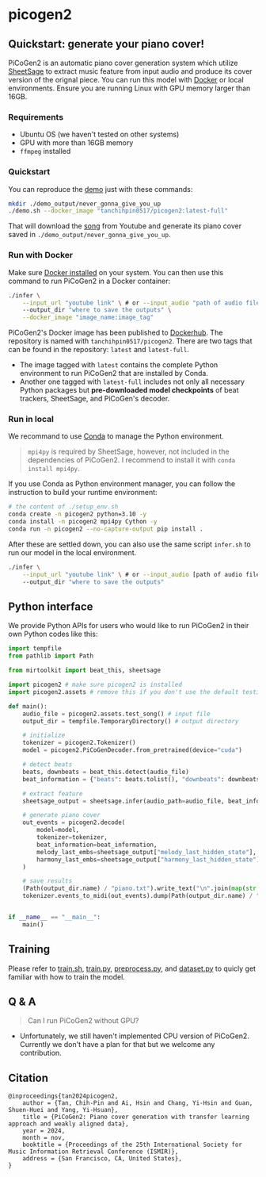 # picogen2

## Quickstart: generate your piano cover!
PiCoGen2 is an automatic piano cover generation system which utilize [SheetSage](https://github.com/chrisdonahue/sheetsage) to extract music feature from input audio and produce its cover version of the orignal piece.
You can run this model with [Docker](https://docs.docker.com/) or local environments. Ensure you are running Linux with GPU memory larger than 16GB.

### Requirements
* Ubuntu OS (we haven't tested on other systems)
* GPU with more than 16GB memory
* `ffmpeg` installed

### Quickstart
You can reproduce the [demo]() just with these commands:
```sh
mkdir ./demo_output/never_gonna_give_you_up
./demo.sh --docker_image "tanchihpin0517/picogen2:latest-full"
```
That will download the [song](https://www.youtube.com/watch?v=dQw4w9WgXcQ) from Youtube and generate its piano cover saved in `./demo_output/never_gonna_give_you_up`.



### Run with Docker
Make sure [Docker installed](https://docs.docker.com/desktop/install/linux-install/) on your system. You can then use this command to run PiCoGen2 in a Docker container:
```sh
./infer \
    --input_url "youtube link" \ # or --input_audio "path of audio file"
    --output_dir "where to save the outputs" \
    --docker_image "image_name:image_tag"
```
PiCoGen2's Docker image has been published to [Dockerhub](https://hub.docker.com/repository/docker/tanchihpin0517/picogen2/general). The repository is named with `tanchihpin0517/picogen2`. There are two tags that can be found in the repository: `latest` and `latest-full`.

- The image tagged with `latest` contains the complete Python environment to run PiCoGen2 that are installed by Conda.
- Another one tagged with `latest-full` includes not only all necessary Python packages but **pre-downloaded model checkpoints** of beat trackers, SheetSage, and PiCoGen's decoder.


### Run in local
We recommand to use [Conda](https://conda.io/projects/conda/en/latest/user-guide/getting-started.html) to manage the Python environment.

> `mpi4py` is required by SheetSage, however, not included in the dependencies of PiCoGen2. I recommend to install it with `conda install mpi4py`.

If you use Conda as Python environment manager, you can follow the instruction to build your runtime environment:
```sh
# the content of ./setup_env.sh
conda create -n picogen2 python=3.10 -y
conda install -n picogen2 mpi4py Cython -y
conda run -n picogen2 --no-capture-output pip install .
```
After these are settled down, you can also use the same script `infer.sh` to run our model in the local environment.
```sh
./infer \
    --input_url "youtube link" \ # or --input_audio [path of audio file] 
    --output_dir "where to save the outputs"
```



## Python interface
We provide Python APIs for users who would like to run PiCoGen2 in their own Python codes like this:
```python
import tempfile
from pathlib import Path

from mirtoolkit import beat_this, sheetsage

import picogen2 # make sure picogen2 is installed
import picogen2.assets # remove this if you don't use the default testing song

def main():
    audio_file = picogen2.assets.test_song() # input file
    output_dir = tempfile.TemporaryDirectory() # output directory

    # initialize
    tokenizer = picogen2.Tokenizer()
    model = picogen2.PiCoGenDecoder.from_pretrained(device="cuda")

    # detect beats
    beats, downbeats = beat_this.detect(audio_file)
    beat_information = {"beats": beats.tolist(), "downbeats": downbeats.tolist()}

    # extract feature
    sheetsage_output = sheetsage.infer(audio_path=audio_file, beat_information=beat_information)

    # generate piano cover
    out_events = picogen2.decode(
        model=model,
        tokenizer=tokenizer,
        beat_information=beat_information,
        melody_last_embs=sheetsage_output["melody_last_hidden_state"],
        harmony_last_embs=sheetsage_output["harmony_last_hidden_state"],
    )

    # save results
    (Path(output_dir.name) / "piano.txt").write_text("\n".join(map(str, out_events)))
    tokenizer.events_to_midi(out_events).dump(Path(output_dir.name) / "piano.mid")


if __name__ == "__main__":
    main()
```

## Training
Please refer to [train.sh](https://github.com/tanchihpin0517/PiCoGen/blob/v2/train.sh), [train.py](https://github.com/tanchihpin0517/PiCoGen/blob/v2/picogen2/train.py), [preprocess.py](https://github.com/tanchihpin0517/PiCoGen/blob/v2/picogen2/data/preprocess.py), and [dataset.py](https://github.com/tanchihpin0517/PiCoGen/blob/v2/picogen2/data/dataset.py) to quicly get familiar with how to train the model.

## Q & A
> Can I run PiCoGen2 without GPU?
- Unfortunately, we still haven't implemented CPU version of PiCoGen2. Currently we don't have a plan for that but we welcome any contribution.



## Citation
```
@inproceedings{tan2024picogen2,
    author = {Tan, Chih-Pin and Ai, Hsin and Chang, Yi-Hsin and Guan, Shuen-Huei and Yang, Yi-Hsuan},
    title = {PiCoGen2: Piano cover generation with transfer learning approach and weakly aligned data},
    year = 2024,
    month = nov,
    booktitle = {Proceedings of the 25th International Society for Music Information Retrieval Conference (ISMIR)},
    address = {San Francisco, CA, United States},
}
```
